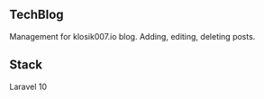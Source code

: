 ## TechBlog
Management for klosik007.io blog. Adding, editing, deleting posts.

## Stack
Laravel 10
